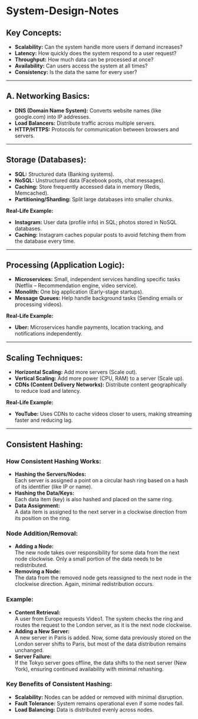 # System-Design-Notes

## Key Concepts:
- **Scalability:** Can the system handle more users if demand increases?
- **Latency:** How quickly does the system respond to a user request?
- **Throughput:** How much data can be processed at once?
- **Availability:** Can users access the system at all times?
- **Consistency:** Is the data the same for every user?

---

## A. Networking Basics:
- **DNS (Domain Name System):** Converts website names (like google.com) into IP addresses.
- **Load Balancers:** Distribute traffic across multiple servers.
- **HTTP/HTTPS:** Protocols for communication between browsers and servers.

---

## Storage (Databases):
- **SQL:** Structured data (Banking systems).
- **NoSQL:** Unstructured data (Facebook posts, chat messages).
- **Caching:** Store frequently accessed data in memory (Redis, Memcached).
- **Partitioning/Sharding:** Split large databases into smaller chunks.

**Real-Life Example:**  
- **Instagram:** User data (profile info) in SQL; photos stored in NoSQL databases.  
- **Caching:** Instagram caches popular posts to avoid fetching them from the database every time.

---

## Processing (Application Logic):
- **Microservices:** Small, independent services handling specific tasks (Netflix – Recommendation engine, video service).
- **Monolith:** One big application (Early-stage startups).
- **Message Queues:** Help handle background tasks (Sending emails or processing videos).  

**Real-Life Example:**  
- **Uber:** Microservices handle payments, location tracking, and notifications independently.

---

## Scaling Techniques:
- **Horizontal Scaling:** Add more servers (Scale out).
- **Vertical Scaling:** Add more power (CPU, RAM) to a server (Scale up).
- **CDNs (Content Delivery Networks):** Distribute content geographically to reduce load and latency.

**Real-Life Example:**  
- **YouTube:** Uses CDNs to cache videos closer to users, making streaming faster and reducing lag.

---

## Consistent Hashing:

### How Consistent Hashing Works:
- **Hashing the Servers/Nodes:**  
  Each server is assigned a point on a circular hash ring based on a hash of its identifier (like IP or name).
- **Hashing the Data/Keys:**  
  Each data item (key) is also hashed and placed on the same ring.
- **Data Assignment:**  
  A data item is assigned to the next server in a clockwise direction from its position on the ring.

### Node Addition/Removal:
- **Adding a Node:**  
  The new node takes over responsibility for some data from the next node clockwise. Only a small portion of the data needs to be redistributed.
- **Removing a Node:**  
  The data from the removed node gets reassigned to the next node in the clockwise direction. Again, minimal redistribution occurs.

### Example:
- **Content Retrieval:**  
  A user from Europe requests Video1. The system checks the ring and routes the request to the London server, as it is the next node clockwise.
- **Adding a New Server:**  
  A new server in Paris is added. Now, some data previously stored on the London server shifts to Paris, but most of the data distribution remains unchanged.
- **Server Failure:**  
  If the Tokyo server goes offline, the data shifts to the next server (New York), ensuring continued availability with minimal rehashing.

### Key Benefits of Consistent Hashing:
- **Scalability:** Nodes can be added or removed with minimal disruption.
- **Fault Tolerance:** System remains operational even if some nodes fail.
- **Load Balancing:** Data is distributed evenly across nodes.

